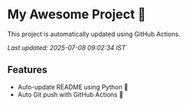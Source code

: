 # My Awesome Project 🚀

This project is automatically updated using GitHub Actions.

_Last updated: 2025-07-08 09:02:34 IST_

## Features
- Auto-update README using Python 🐍
- Auto Git push with GitHub Actions 🤖
